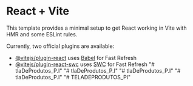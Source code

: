 # React + Vite

This template provides a minimal setup to get React working in Vite with HMR and some ESLint rules.

Currently, two official plugins are available:

- [@vitejs/plugin-react](https://github.com/vitejs/vite-plugin-react/blob/main/packages/plugin-react/README.md) uses [Babel](https://babeljs.io/) for Fast Refresh
- [@vitejs/plugin-react-swc](https://github.com/vitejs/vite-plugin-react-swc) uses [SWC](https://swc.rs/) for Fast Refresh
"# tlaDeProdutos_P.I" 
"# tlaDeProdutos_P.I" 
"# tlaDeProdutos_P.I" 
"# tlaDeProdutos_P.I" 
"# TELADEPRODUTOS_PI" 
